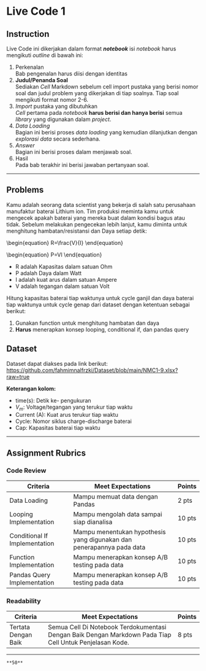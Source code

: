 # Live Code 1

## Instruction

Live Code ini dikerjakan dalam format ***notebook*** isi *notebook* harus mengikuti *outline* di bawah ini:

1. Perkenalan\
   Bab pengenalan harus diisi dengan identitas
2. **Judul/Penanda Soal**\
    Sediakan *Cell* Markdown sebelum cell import pustaka yang berisi nomor soal dan judul problem yang dikerjakan di tiap soalnya. Tiap soal mengikuti format nomor 2-6.
3. *Import* pustaka yang dibutuhkan\
   *Cell* pertama pada *notebook* **harus berisi dan hanya berisi** semua *library* yang digunakan dalam *project*.
4. *Data Loading*\
   Bagian ini berisi proses *data loading* yang kemudian dilanjutkan dengan *explorasi data* secara sederhana.
5. *Answer*\
   Bagian ini berisi proses dalam menjawab soal.
6. Hasil\
   Pada bab terakhir ini berisi jawaban pertanyaan soal.

---

## Problems

Kamu adalah seorang data scientist yang bekerja di salah satu perusahaan manufaktur baterai Lithium ion. Tim produksi meminta kamu untuk mengecek apakah baterai yang mereka buat dalam kondisi bagus atau tidak. Sebelum melakukan pengecekan lebih lanjut, kamu diminta untuk menghitung hambatan/resistansi dan Daya setiap detik:

\begin{equation}
R=\frac{V}{I}
\end{equation}

\begin{equation}
P=VI
\end{equation}

- R adalah Kapasitas dalam satuan Ohm
- P adalah Daya dalam Watt
- I adalah kuat arus dalam satuan Ampere
- V adalah tegangan dalam satuan Volt

Hitung kapasitas baterai tiap waktunya untuk cycle ganjil dan daya baterai tiap waktunya untuk cycle genap dari dataset dengan ketentuan sebagai berikut:

1. Gunakan function untuk menghitung hambatan dan daya
2. **Harus** menerapkan konsep looping, conditional if, dan pandas query

## Dataset

Dataset dapat diakses pada link berikut: https://github.com/fahmimnalfrzki/Dataset/blob/main/NMC1-9.xlsx?raw=true

**Keterangan kolom:**

- time(s): Detik ke- pengukuran
- $V_m$: Voltage/tegangan yang terukur tiap waktu
- Current (A): Kuat arus terukur tiap waktu
- Cycle: Nomor siklus charge-discharge baterai
- Cap: Kapasitas baterai tiap waktu

---

## Assignment Rubrics

### Code Review

|Criteria|Meet Expectations|Points|
|--- |--- |--- |
|Data Loading|Mampu memuat data dengan Pandas| 2 pts |
|Looping Implementation|Mampu mengolah data sampai siap dianalisa| 10 pts |
|Conditional If Implementation|Mampu menentukan hypothesis yang digunakan dan penerapannya pada data| 10 pts |
|Function Implementation|Mampu menerapkan konsep A/B testing pada data| 10 pts |
|Pandas Query Implementation|Mampu menerapkan konsep A/B testing pada data| 10 pts |

### Readability

|Criteria|Meet Expectations|Points|
|--- |--- |--- |
|Tertata Dengan Baik|Semua Cell Di Notebook Terdokumentasi Dengan Baik Dengan Markdown Pada Tiap Cell Untuk Penjelasan Kode.| 8 pts |

---

```{admonition} Total Points
**50**
```